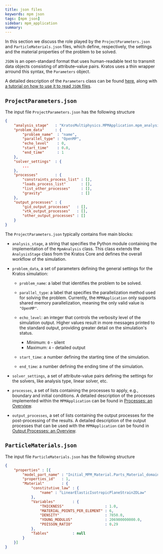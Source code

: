 ```yaml
---
title: json files
keywords: mpm json
tags: [mpm json]
sidebar: mpm_application
summary: 
---
```


In this section we discuss the role played by the `ProjectParameters.json` and `ParticleMaterials.json` files, which define, respectively, the settings and the material properties of the problem to be solved.

`JSON` is an open-standard format that uses human-readable text to transmit data objects consisting of attribute–value pairs. Kratos uses a thin wrapper arround this syntax, the `Parameters` object.

A detailed description of the `Parameters` class can be found [here](../../../Kratos/For_Users/Crash_Course/Input_Output_and_Visualization/JSON_Configuration_File), along with [a tutorial on how to use it to read `JSON` files](../../../Kratos/For_Users/Crash_Course/Input_Output_and_Visualization/Project_Parameters).


## `ProjectParameters.json`

The input file `ProjectParameters.json` has the following structure

```json
{
    "analysis_stage"   : "KratosMultiphysics.MPMApplication.mpm_analysis",
    "problem_data"     : {
        "problem_name"  : "name",
        "parallel_type" : "OpenMP",
        "echo_level"    : 0,
        "start_time"    : 0.0,
        "end_time"      : 1
    },
    "solver_settings"  : {
        ...
    },
    "processes"        : {
        "constraints_process_list" : [],
        "loads_process_list"       : [],
        "list_other_processes"     : [],
        "gravity"                  : []
    },
    "output_processes" : {
        "gid_output_processes"   : [],
        "vtk_output_processes"   : [],
        "other_output_processes" : []
    }
}
```

The `ProjectParameters.json` typically contains five main blocks:

* `analysis_stage`, a string that specifies the Python module containing the implementation of the `MpmAnalysis` class. This class extends the `AnalysisStage` class from the Kratos Core and defines the overall workflow of the simulation.

* `problem_data`, a set of parameters defining the general settings for the Kratos simulation:

    - `problem_name`: a label that identifies the problem to be solved.

    - `parallel_type`: a label that specifies the parallelization method used for solving the problem. Currently, the `MPMApplication` only supports shared memory parallelization, meaning the only valid value is `"OpenMP"`.

    - `echo_level`: an integer that controls the verbosity level of the simulation output. Higher values result in more messages printed to the standard output, providing greater detail on the simulation's status.
        * Minimum: `0` - silent
        * Maximum: `4` - detailed output

    -  `start_time`: a number defining the starting time of the simulation.

    - `end_time`: a number defining the ending time of the simulation.

* `solver_settings`, a set of attribute-value pairs defining the settings for the solvers, like analysis type, linear solver, etc.
* `processes`, a set of lists containing the processes to apply, e.g., boundary and initial conditions. A detailed description of the processes implemented within the `MPMApplication` can be found in [Processes: an Overview](../Processes/Overview.md).
* `output_processes`, a set of lists containing the output processes for the post-processing of the results. A detailed description of the output processes that can be used with the `MPMApplication` can be found in [Output Processes: an Overview](../Post_processing/Overview.md).

## `ParticleMaterials.json`

The input file `ParticleMaterials.json` has the following structure

```json
{
    "properties" : [{
        "model_part_name" : "Initial_MPM_Material.Parts_Material_domain",
        "properties_id"   : 1,
        "Material"        : {
            "constitutive_law" : {
                "name" : "LinearElasticIsotropicPlaneStrain2DLaw"
            },
            "Variables"        : {
                "THICKNESS"                   : 1.0,
                "MATERIAL_POINTS_PER_ELEMENT" : 6,
                "DENSITY"                     : 7850.0,
                "YOUNG_MODULUS"               : 206900000000.0,
                "POISSON_RATIO"               : 0.29
            },
            "Tables"           : null
        }
    }]
}
```

